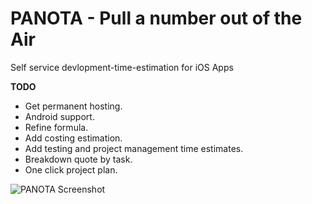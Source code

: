 PANOTA - Pull a number out of the Air
===============

Self service devlopment-time-estimation for iOS Apps

**TODO**

* Get permanent hosting.
* Android support.
* Refine formula.
* Add costing estimation.
* Add testing and project management time estimates.
* Breakdown quote by task.
* One click project plan.


![PANOTA Screenshot](http://2.bp.blogspot.com/-e0rrLRmRhNU/Tu5ZuD4MLSI/AAAAAAAAAI4/0rgmSyVE8Rs/s1600/Screen+shot+2011-12-18+at+21.22.28.png)

